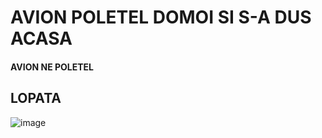 # AVION POLETEL DOMOI SI S-A DUS ACASA
#### AVION NE POLETEL
## LOPATA
![image](https://github.com/danikHD/skills-communicate-using-markdown/assets/153083481/c0f3296f-93e6-4996-9bd2-8fe45319c58d)
